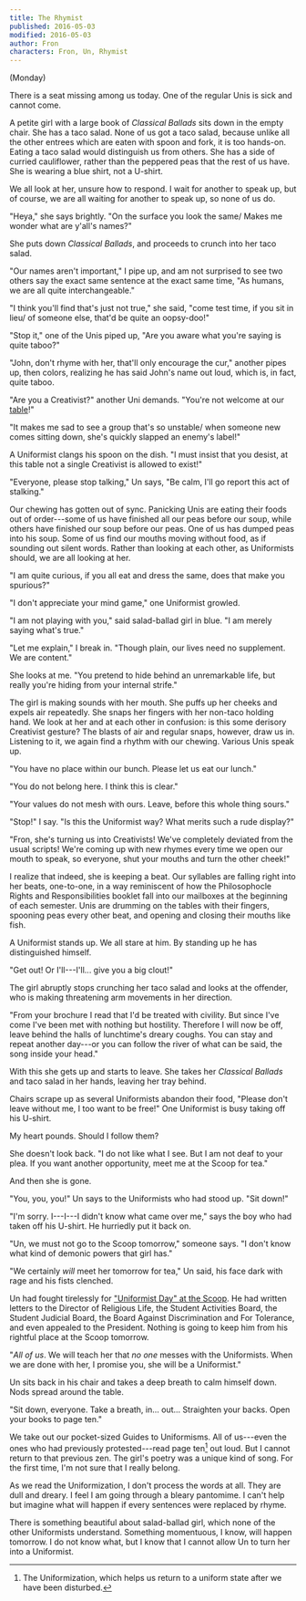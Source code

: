 ```yaml
---
title: The Rhymist
published: 2016-05-03
modified: 2016-05-03
author: Fron
characters: Fron, Un, Rhymist
---
```


(Monday)

There is a seat missing among us today. One of the regular Unis is sick and cannot come.

A petite girl with a large book of *Classical Ballads* sits down in the empty chair. She has a taco salad. None of us got a taco salad, because unlike all the other entrees which are eaten with spoon and fork, it is too hands-on. Eating a taco salad would distinguish us from others. She has a side of curried cauliflower, rather than the peppered peas that the rest of us have. She is wearing a blue shirt, not a U-shirt.

We all look at her, unsure how to respond. I wait for another to speak up, but of course, we are all waiting for another to speak up, so none of us do.

"Heya," she says brightly. "On the surface you look the same/ Makes me wonder what are y'all's names?"

<!--more-->

She puts down *Classical Ballads*, and proceeds to crunch into her taco salad.

"Our names aren't important," I pipe up, and am not surprised to see two others say the exact same sentence at the exact same time, "As humans, we are all quite interchangeable."

"I think you'll find that's just not true," she said, "come test time, if you sit in lieu/ of someone else, that'd be quite an oopsy-doo!"

"Stop it," one of the Unis piped up, "Are you aware what you're saying is quite taboo?"

"John, don't rhyme with her, that'll only encourage the cur," another pipes up, then colors, realizing he has said John's name out loud, which is, in fact, quite taboo.

"Are you a Creativist?" another Uni demands. "You're not welcome at our [table](uniformist-lunch-table.html)!"

"It makes me sad to see a group that's so unstable/ when someone new comes sitting down, she's quickly slapped an enemy's label!"

A Uniformist clangs his spoon on the dish. "I must insist that you desist, at this table not a single Creativist is allowed to exist!"

"Everyone, please stop talking," Un says, "Be calm, I'll go report this act of stalking."

Our chewing has gotten out of sync. Panicking Unis are eating their foods out of order---some of us have finished all our peas before our soup, while others have finished our soup before our peas. One of us has dumped peas into his soup. Some of us find our mouths moving without food, as if sounding out silent words. Rather than looking at each other, as Uniformists should, we are all looking at her.

"I am quite curious, if you all eat and dress the same, does that make you spurious?"

"I don't appreciate your mind game," one Uniformist growled.

"I am not playing with you," said salad-ballad girl in blue. "I am merely saying what's true."

"Let me explain," I break in. "Though plain, our lives need no supplement. We are content."

She looks at me. "You pretend to hide behind an unremarkable life, but really you're hiding from your internal strife."

The girl is making sounds with her mouth. She puffs up her cheeks and expels air repeatedly. She snaps her fingers with her non-taco holding hand. We look at her and at each other in confusion: is this some derisory Creativist gesture? The blasts of air and regular snaps, however, draw us in. Listening to it, we again find a rhythm with our chewing. Various Unis speak up.

"You have no place within our bunch. Please let us eat our lunch."

"You do not belong here. I think this is clear."

"Your values do not mesh with ours. Leave, before this whole thing sours."

"Stop!" I say. "Is this the Uniformist way? What merits such a rude display?"

"Fron, she's turning us into Creativists! We've completely deviated from the usual scripts! We're coming up with new rhymes every time we open our mouth to speak, so everyone, shut your mouths and turn the other cheek!"

I realize that indeed, she is keeping a beat. Our syllables are falling right into her beats, one-to-one, in a way reminiscent of how the Philosophocle Rights and Responsibilities booklet fall into our mailboxes at the beginning of each semester. Unis are drumming on the tables with their fingers, spooning peas every other beat, and opening and closing their mouths like fish.

A Uniformist stands up. We all stare at him. By standing up he has distinguished himself.

"Get out! Or I'll---I'll... give you a big clout!"

The girl abruptly stops crunching her taco salad and looks at the offender, who is making threatening arm movements in her direction. 

"From your brochure I read that I'd be treated with civility. But since I've come I've been met with nothing but hostility. Therefore I will now be off, leave behind the halls of lunchtime's dreary coughs. You can stay and repeat another day---or you can follow the river of what can be said, the song inside your head."

With this she gets up and starts to leave. She takes her *Classical Ballads* and taco salad in her hands, leaving her tray behind.

Chairs scrape up as several Uniformists abandon their food, "Please don't leave without me, I too want to be free!" One Uniformist is busy taking off his U-shirt.

My heart pounds. Should I follow them?

She doesn't look back. "I do not like what I see. But I am not deaf to your plea. If you want another opportunity, meet me at the Scoop for tea."

And then she is gone.

"You, you, you!" Un says to the Uniformists who had stood up. "Sit down!"

"I'm sorry. I---I---I didn't know what came over me," says the boy who had taken off his U-shirt. He hurriedly put it back on.

"Un, we must not go to the Scoop tomorrow," someone says. "I don't know what kind of demonic powers that girl has."

"We certainly *will* meet her tomorrow for tea," Un said, his face dark with rage and his fists clenched.

Un had fought tirelessly for ["Uniformist Day" at the Scoop](emergency-chaosing.html). He had written letters to the Director of Religious Life, the Student Activities Board, the Student Judicial Board, the Board Against Discrimination and For Tolerance, and even appealed to the President. Nothing is going to keep him from his rightful place at the Scoop tomorrow.

"*All of us*. We will teach her that *no one* messes with the Uniformists. When we are done with her, I promise you, she will be a Uniformist."

Un sits back in his chair and takes a deep breath to calm himself down. Nods spread around the table.

"Sit down, everyone. Take a breath, in... out... Straighten your backs. Open your books to page ten."

We take out our pocket-sized Guides to Uniformisms. All of us---even the ones who had previously protested---read page ten[^f1] out loud. But I cannot return to that previous zen. The girl's poetry was a unique kind of song. For the first time, I'm not sure that I really belong.

As we read the Uniformization, I don't process the words at all. They are dull and dreary. I feel I am going through a bleary pantomime. I can't help but imagine what will happen if every sentences were replaced by rhyme.

[^f1]: The Uniformization, which helps us return to a uniform state after we have been disturbed.

There is something beautiful about salad-ballad girl, which none of the other Uniformists understand. Something momentuous, I know, will happen tomorrow. I do not know what, but I know that I cannot allow Un to turn her into a Uniformist.
